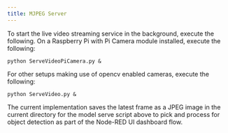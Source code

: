 ```yaml
---
title: MJPEG Server 
---
```


To start the live video streaming service in the background, execute the following.  On a
Raspberry Pi with Pi Camera module installed, execute the following:

```
python ServeVideoPiCamera.py &
```

For other setups making use of opencv enabled cameras, execute the following:

```
python ServeVideo.py &
```

The current implementation saves the latest frame as a JPEG image in the
current directory for the model serve script above to pick and process
for object detection as part of the Node-RED UI dashboard flow.
